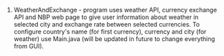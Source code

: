 1) WeatherAndExchange - program uses weather API, currency exchange API and NBP web page to give user information about weather in selected city and exchange rate between selected currencies. To configure country's name (for first currency), currency and city (for weather) use Main.java (will be updated in future to change everything from GUI).
